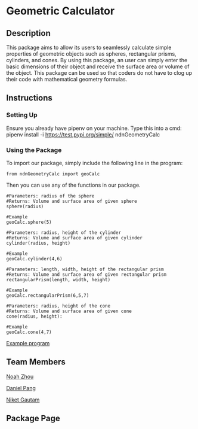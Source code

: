 # Geometric Calculator

## Description

This package aims to allow its users to seamlessly calculate simple properties of geometric objects such as spheres, rectangular prisms, cylinders, and cones. By using this package, an user can simply enter the basic dimensions of their object and receive the surface area or volume of the object. This package can be used so that coders do not have to clog up their code with mathematical geometry formulas.

## Instructions

### Setting Up
Ensure you already have pipenv on your machine. Type this into a cmd:
pipenv install -i https://test.pypi.org/simple/ ndnGeometryCalc

### Using the Package
To import our package, simply include the following line in the program:

```
from ndnGeometryCalc import geoCalc
```

Then you can use any of the functions in our package.

```
#Parameters: radius of the sphere
#Returns: Volume and surface area of given sphere
sphere(radius)

#Example
geoCalc.sphere(5)
```

```
#Parameters: radius, height of the cylinder
#Returns: Volume and surface area of given cylinder
cylinder(radius, height)

#Example
geoCalc.cylinder(4,6)
```

```
#Parameters: length, width, height of the rectangular prism
#Returns: Volume and surface area of given rectangular prism
rectangularPrism(length, width, height)

#Example
geoCalc.rectangularPrism(6,5,7)
```

```
#Parameters: radius, height of the cone
#Returns: Volume and surface area of given cone
cone(radius, height):

#Example
geoCalc.cone(4,7)
```

[Example program](./exampleProgram.py)

## Team Members
[Noah Zhou](https://github.com/nz792)

[Daniel Pang](https://github.com/danielpang35github)

[Niket Gautam]()

## Package Page
